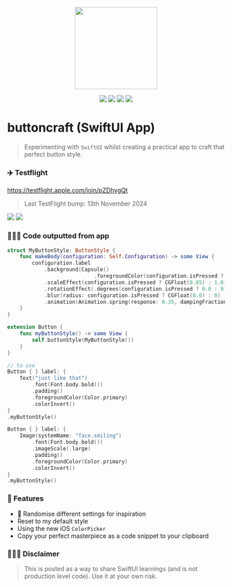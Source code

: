 <p align="center"><img src="images/taphere.gif" width="190"></p>

<p align="center">
    <img src="https://img.shields.io/badge/iOS-14.0+-blue.svg" />
    <img src="https://img.shields.io/badge/Xcode-13.0+-brightgreen.svg" />
    <img src="https://img.shields.io/badge/Swift-5.5-orange.svg" />
    <img src="https://img.shields.io/badge/SwiftUI-3.0-red.svg" />
</p>

# buttoncraft (SwiftUI App)
> Experimenting with `SwiftUI` whilst creating a practical app to craft that perfect button style.

### ✈️ Testflight

https://testflight.apple.com/join/pZDhygQt

> Last TestFlight bump: 13th November 2024

<img src="images/demo.gif"> <img src="images/copycode.gif">

### 👨🏻‍💻 Code outputted from app

```Swift
struct MyButtonStyle: ButtonStyle {
    func makeBody(configuration: Self.Configuration) -> some View {
        configuration.label
            .background(Capsule()
                            .foregroundColor(configuration.isPressed ? Color.primary.opacity(0.75) : Color.primary))
            .scaleEffect(configuration.isPressed ? CGFloat(0.85) : 1.0)
            .rotationEffect(.degrees(configuration.isPressed ? 0.0 : 0))
            .blur(radius: configuration.isPressed ? CGFloat(0.0) : 0)
            .animation(Animation.spring(response: 0.35, dampingFraction: 0.35, blendDuration: 1), value: configuration.isPressed)
    }
}

extension Button {
    func myButtonStyle() -> some View {
        self.buttonStyle(MyButtonStyle())
    }
}

// to use
Button { } label: {
    Text("just like that")
        .font(Font.body.bold())
        .padding()
        .foregroundColor(Color.primary)
        .colorInvert()
}
.myButtonStyle()

Button { } label: {
    Image(systemName: "face.smiling")
        .font(Font.body.bold())
        .imageScale(.large)
        .padding()
        .foregroundColor(Color.primary)
        .colorInvert()
}
.myButtonStyle()

```

### 🧐 Features

- 🔀 Randomise different settings for inspiration
- Reset to my default style
- Using the new iOS `ColorPicker`
- Copy your perfect masterpiece as a code snippet to your clipboard

### 👨🏻‍⚖️ Disclaimer

> This is posted as a way to share SwiftUI learnings (and is not production level code). Use it at your own risk.
